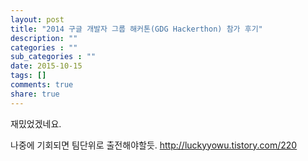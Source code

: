 ```yaml
---
layout: post
title: "2014 구글 개발자 그룹 해커톤(GDG Hackerthon) 참가 후기"
description: ""
categories : ""
sub_categories : ""
date: 2015-10-15
tags: []
comments: true
share: true
---
```


재밌었겠네요.

나중에 기회되면 팀단위로 출전해야할듯. http://luckyyowu.tistory.com/220

